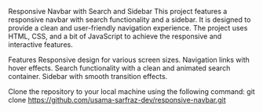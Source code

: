 Responsive Navbar with Search and Sidebar
This project features a responsive navbar with search functionality and a sidebar. It is designed to provide a clean and user-friendly navigation experience. 
The project uses HTML, CSS, and a bit of JavaScript to achieve the responsive and interactive features.

Features
Responsive design for various screen sizes.
Navigation links with hover effects.
Search functionality with a clean and animated search container.
Sidebar with smooth transition effects.

Clone the repository to your local machine using the following command:
git clone https://github.com/usama-sarfraz-dev/responsive-navbar.git
